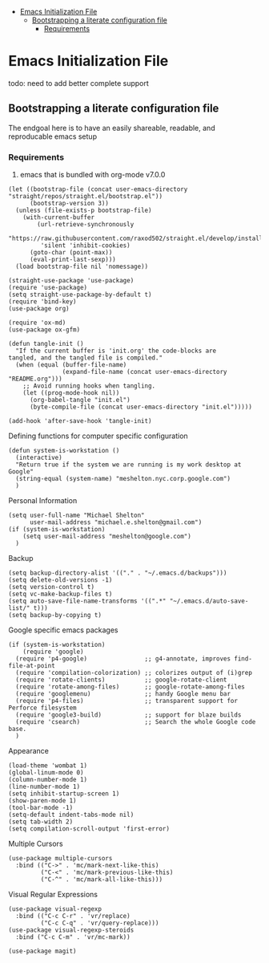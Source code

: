 - [Emacs Initialization File](#org983f098)
  - [Bootstrapping a literate configuration file](#org62bcc61)
    - [Requirements](#orgd471a62)



<a id="org983f098"></a>

# Emacs Initialization File

todo: need to add better complete support


<a id="org62bcc61"></a>

## Bootstrapping a literate configuration file

The endgoal here is to have an easily shareable, readable, and reproducable emacs setup


<a id="orgd471a62"></a>

### Requirements

1.  emacs that is bundled with org-mode v7.0.0

```emacs-lisp
(let ((bootstrap-file (concat user-emacs-directory "straight/repos/straight.el/bootstrap.el"))
      (bootstrap-version 3))
  (unless (file-exists-p bootstrap-file)
    (with-current-buffer
        (url-retrieve-synchronously
         "https://raw.githubusercontent.com/raxod502/straight.el/develop/install.el"
         'silent 'inhibit-cookies)
      (goto-char (point-max))
      (eval-print-last-sexp)))
  (load bootstrap-file nil 'nomessage))

(straight-use-package 'use-package)
(require 'use-package)
(setq straight-use-package-by-default t)
(require 'bind-key)
(use-package org)
```

```emacs-lisp
(require 'ox-md)
(use-package ox-gfm)
```

```emacs-lisp
(defun tangle-init ()
  "If the current buffer is 'init.org' the code-blocks are
tangled, and the tangled file is compiled."
  (when (equal (buffer-file-name)
               (expand-file-name (concat user-emacs-directory "README.org")))
    ;; Avoid running hooks when tangling.
    (let ((prog-mode-hook nil))
      (org-babel-tangle "init.el")
      (byte-compile-file (concat user-emacs-directory "init.el")))))

(add-hook 'after-save-hook 'tangle-init)
```

Defining functions for computer specific configuration

```emacs-lisp
(defun system-is-workstation ()
  (interactive)
  "Return true if the system we are running is my work desktop at Google"
  (string-equal (system-name) "meshelton.nyc.corp.google.com")
  )
```

Personal Information

```emacs-lisp
(setq user-full-name "Michael Shelton"
      user-mail-address "michael.e.shelton@gmail.com")
(if (system-is-workstation)
    (setq user-mail-address "meshelton@google.com")
  )
```

Backup

```emacs-lisp
(setq backup-directory-alist '(("." . "~/.emacs.d/backups")))
(setq delete-old-versions -1)
(setq version-control t)
(setq vc-make-backup-files t)
(setq auto-save-file-name-transforms '((".*" "~/.emacs.d/auto-save-list/" t)))
(setq backup-by-copying t)
```

Google specific emacs packages

```emacs-lisp
(if (system-is-workstation)
    (require 'google)
  (require 'p4-google)                ;; g4-annotate, improves find-file-at-point
  (require 'compilation-colorization) ;; colorizes output of (i)grep
  (require 'rotate-clients)           ;; google-rotate-client
  (require 'rotate-among-files)       ;; google-rotate-among-files
  (require 'googlemenu)               ;; handy Google menu bar
  (require 'p4-files)                 ;; transparent support for Perforce filesystem
  (require 'google3-build)            ;; support for blaze builds
  (require 'csearch)                  ;; Search the whole Google code base.
  )
```

Appearance

```emacs-lisp
(load-theme 'wombat 1)
(global-linum-mode 0)
(column-number-mode 1)
(line-number-mode 1)
(setq inhibit-startup-screen 1)
(show-paren-mode 1)
(tool-bar-mode -1)
(setq-default indent-tabs-mode nil)
(setq tab-width 2)
(setq compilation-scroll-output 'first-error)
```

Multiple Cursors

```emacs-lisp
(use-package multiple-cursors
  :bind (("C->" . 'mc/mark-next-like-this)
         ("C-<" . 'mc/mark-previous-like-this)
         ("C-^" . 'mc/mark-all-like-this)))

```

Visual Regular Expressions

```emacs-lisp
(use-package visual-regexp
  :bind (("C-c C-r" . 'vr/replace)
         ("C-c C-q" . 'vr/query-replace)))
(use-package visual-regexp-steroids
  :bind ("C-c C-m" . 'vr/mc-mark))
```

```emacs-lisp
(use-package magit)
```
